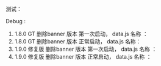 测试：

Debug : 
1. 1.8.0 GT 删除banner 版本  第一次启动， data.js 名称 ：
2.  1.8.0 GT 删除banner 版本 正常启动，  data.js 名称：
3.  1.9.0 修复版 删除banner 版本 第一次启动， data.js 名称 ：
4. 1.9.0 修复版 删除banner 版本 正常启动， data.js 名称 ：
